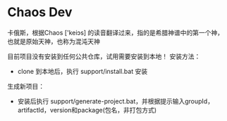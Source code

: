 # Chaos Dev
卡俄斯，根据Chaos ['keiɔs] 的读音翻译过来，指的是希腊神谱中的第一个神，也就是原始天神，也称为混沌天神

目前项目没有安装到任何公共仓库，试用需要安装到本地！
安装方法：

* clone 到本地后，执行 support/install.bat 安装

生成新项目：

* 安装后执行 support/generate-project.bat，并根据提示输入groupId，artifactId，version和package(包名，非打包方式)